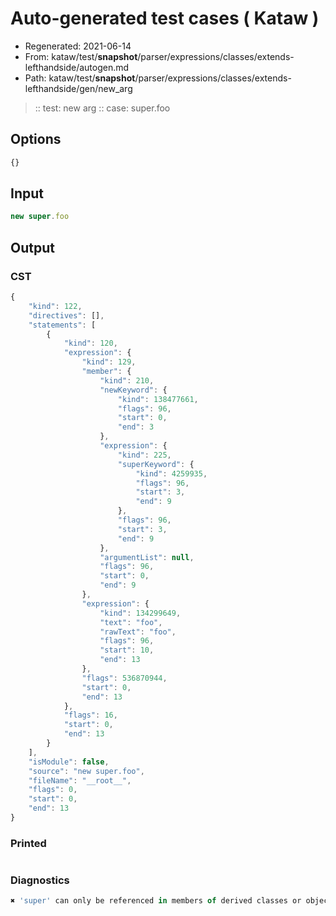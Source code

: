 # Auto-generated test cases ( Kataw )
- Regenerated: 2021-06-14
- From: kataw/test/__snapshot__/parser/expressions/classes/extends-lefthandside/autogen.md
- Path: kataw/test/__snapshot__/parser/expressions/classes/extends-lefthandside/gen/new_arg
> :: test: new arg
> :: case: super.foo
## Options

`````js
{}
`````
## Input

`````js
new super.foo
`````
## Output

### CST

```javascript
{
    "kind": 122,
    "directives": [],
    "statements": [
        {
            "kind": 120,
            "expression": {
                "kind": 129,
                "member": {
                    "kind": 210,
                    "newKeyword": {
                        "kind": 138477661,
                        "flags": 96,
                        "start": 0,
                        "end": 3
                    },
                    "expression": {
                        "kind": 225,
                        "superKeyword": {
                            "kind": 4259935,
                            "flags": 96,
                            "start": 3,
                            "end": 9
                        },
                        "flags": 96,
                        "start": 3,
                        "end": 9
                    },
                    "argumentList": null,
                    "flags": 96,
                    "start": 0,
                    "end": 9
                },
                "expression": {
                    "kind": 134299649,
                    "text": "foo",
                    "rawText": "foo",
                    "flags": 96,
                    "start": 10,
                    "end": 13
                },
                "flags": 536870944,
                "start": 0,
                "end": 13
            },
            "flags": 16,
            "start": 0,
            "end": 13
        }
    ],
    "isModule": false,
    "source": "new super.foo",
    "fileName": "__root__",
    "flags": 0,
    "start": 0,
    "end": 13
}
```

### Printed

```javascript

```

### Diagnostics

```javascript
✖ 'super' can only be referenced in members of derived classes or object literal expressions - start: 3, end: 10

```

